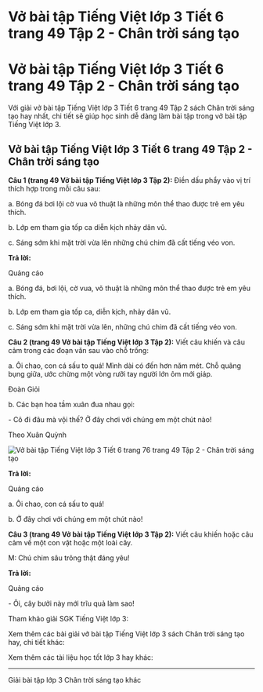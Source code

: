 # Vở bài tập Tiếng Việt lớp 3 Tiết 6 trang 49 Tập 2 - Chân trời sáng tạo

# Vở bài tập Tiếng Việt lớp 3 Tiết 6 trang 49 Tập 2 - Chân trời sáng tạo

Với giải vở bài tập Tiếng Việt lớp 3 Tiết 6 trang 49 Tập 2 sách Chân trời sáng tạo hay nhất, chi tiết sẽ giúp học sinh dễ dàng làm bài tập trong vở bài tập Tiếng Việt lớp 3.

## Vở bài tập Tiếng Việt lớp 3 Tiết 6 trang 49 Tập 2 - Chân trời sáng tạo

**Câu 1 (trang 49 Vở bài tập Tiếng Việt lớp 3 Tập 2):** Điền dấu phẩy vào vị trí thích hợp trong mỗi câu sau:

a. Bóng đá bơi lội cờ vua võ thuật là những môn thể thao được trẻ em yêu thích.

b. Lớp em tham gia tốp ca diễn kịch nhảy dân vũ.

c. Sáng sớm khi mặt trời vừa lên những chú chim đã cất tiếng véo von.

**Trả lời:**

Quảng cáo

a. Bóng đá, bơi lội, cờ vua, võ thuật là những môn thể thao được trẻ em yêu thích.

b. Lớp em tham gia tốp ca, diễn kịch, nhảy dân vũ.

c. Sáng sớm khi mặt trời vừa lên, những chú chim đã cất tiếng véo von.

**Câu 2 (trang 49 Vở bài tập Tiếng Việt lớp 3 Tập 2):** Viết câu khiến và câu cảm trong các đoạn văn sau vào chỗ trống:

a. Ôi chao, con cá sấu to quá! Mình dài có đến hơn năm mét. Chỗ quãng bụng giữa, ước chừng một vòng rưỡi tay người lớn ôm mới giáp.

Đoàn Giỏi

b. Các bạn hoa tầm xuân đua nhau gọi:

\- Cô đi đâu mà vội thế? Ở đây chơi với chúng em một chút nào!

Theo Xuân Quỳnh

![Vở bài tập Tiếng Việt lớp 3 Tiết 6 trang 76 trang 49 Tập 2 - Chân trời sáng tạo](https://vietjack.com/vbt-tieng-viet-3-ct/images/tiet-6-trang-49.PNG)

**Trả lời:**

Quảng cáo

a. Ôi chao, con cá sấu to quá!

b. Ở đây chơi với chúng em một chút nào!

**Câu 3 (trang 49 Vở bài tập Tiếng Việt lớp 3 Tập 2):** Viết câu khiến hoặc câu cảm về một con vật hoặc một loài cây.

M: Chú chim sâu trông thật đáng yêu!

**Trả lời:**

Quảng cáo

\- Ôi, cây bưởi này mới trĩu quả làm sao!

Tham khảo giải SGK Tiếng Việt lớp 3:

Xem thêm các bài giải vở bài tập Tiếng Việt lớp 3 sách Chân trời sáng tạo hay, chi tiết khác:

Xem thêm các tài liệu học tốt lớp 3 hay khác:

* * *

Giải bài tập lớp 3 Chân trời sáng tạo khác
